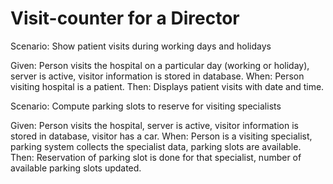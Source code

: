 # Visit-counter for a Director

Scenario: Show patient visits during working days and holidays

  Given: Person visits the hospital on a particular day (working or holiday),
  server is active, visitor information is stored in database.
  When: Person visiting hospital is a patient.
  Then: Displays patient visits with date and time.

Scenario: Compute parking slots to reserve for visiting specialists

  Given: Person visits the hospital,
  server is active, visitor information is stored in database,
  visitor has a car.
  When: Person is a visiting specialist,
  parking system collects the specialist data,
  parking slots are available.
  Then: Reservation of parking slot is done for that specialist,
  number of available parking slots updated.
